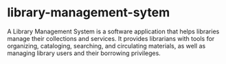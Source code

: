 # library-management-sytem
A Library Management System is a software application that helps libraries manage their collections and services. It provides librarians with tools for organizing, cataloging, searching, and circulating materials, as well as managing library users and their borrowing privileges.
